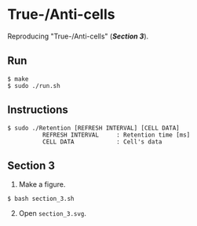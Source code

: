 # True-/Anti-cells
Reproducing "True-/Anti-cells" (***Section 3***).

## Run
```
$ make
$ sudo ./run.sh
```

## Instructions
```
$ sudo ./Retention [REFRESH INTERVAL] [CELL DATA]
          REFRESH INTERVAL     : Retention time [ms]
          CELL DATA            : Cell's data 
```

## Section 3
1. Make a figure.
```
$ bash section_3.sh
```

2. Open `section_3.svg`.

